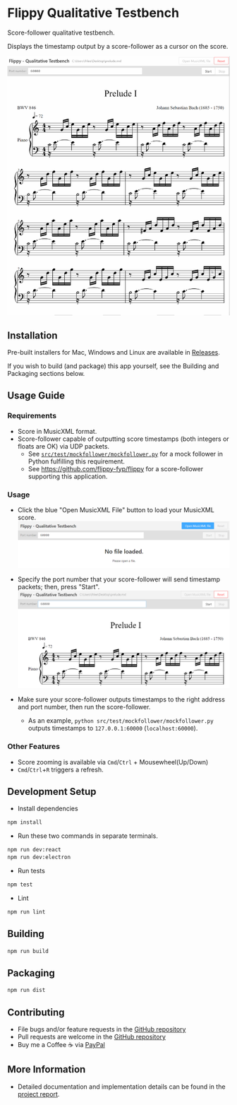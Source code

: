 # Flippy Qualitative Testbench

Score-follower qualitative testbench.

Displays the timestamp output by a score-follower as a cursor on the score.

![Demo](docs/assets/readme/demo.gif)

## Installation

Pre-built installers for Mac, Windows and Linux are available in [Releases](https://github.com/flippy-fyp/flippy-qualitative-testbench/releases).

If you wish to build (and package) this app yourself, see the Building and Packaging sections below.

## Usage Guide

### Requirements
- Score in MusicXML format.
- Score-follower capable of outputting score timestamps (both integers or floats are OK) via UDP packets.
  - See [`src/test/mockfollower/mockfollower.py`](src/test/mockfollower/mockfollower.py) for a mock follower in Python fulfilling this requirement.
  - See https://github.com/flippy-fyp/flippy for a score-follower supporting this application.

### Usage

- Click the blue "Open MusicXML File" button to load your MusicXML score.
  ![Open MusicXML File](docs/assets/readme/guide-01.png)

- Specify the port number that your score-follower will send timestamp packets; then, press "Start".
  ![Specify port number](docs/assets/readme/guide-02.png)

- Make sure your score-follower outputs timestamps to the right address and port number, then run the score-follower.
  - As an example, `python src/test/mockfollower/mockfollower.py` outputs timestamps to `127.0.0.1:60000` (`localhost:60000`).
### Other Features
- Score zooming is available via `Cmd`/`Ctrl` + Mousewheel(Up/Down)
- `Cmd`/`Ctrl`+`R` triggers a refresh.
## Development Setup

- Install dependencies

```bash
npm install
```

- Run these two commands in separate terminals.

```bash
npm run dev:react
npm run dev:electron
```

- Run tests
```bash
npm test
```

- Lint
```bash
npm run lint
```

## Building

```bash
npm run build
```

## Packaging

```bash
npm run dist
```

## Contributing

* File bugs and/or feature requests in the [GitHub repository](https://github.com/flippy/flippy-qualitative-testbench)
* Pull requests are welcome in the [GitHub repository](https://github.com/flippy/flippy-qualitative-testbench)
* Buy me a Coffee ☕️ via [PayPal](https://paypal.me/lhl2617)

## More Information

* Detailed documentation and implementation details can be found in the [project report](https://github.com/flippy-fyp/flippy-report/blob/main/main.pdf).